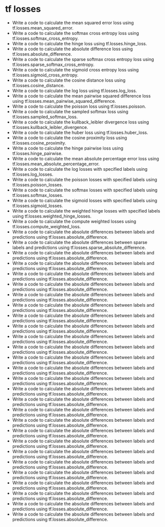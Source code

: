 # tf losses

- Write a code to calculate the mean squared error loss using tf.losses.mean_squared_error.
- Write a code to calculate the softmax cross entropy loss using tf.losses.softmax_cross_entropy.
- Write a code to calculate the hinge loss using tf.losses.hinge_loss.
- Write a code to calculate the absolute difference loss using tf.losses.absolute_difference.
- Write a code to calculate the sparse softmax cross entropy loss using tf.losses.sparse_softmax_cross_entropy.
- Write a code to calculate the sigmoid cross entropy loss using tf.losses.sigmoid_cross_entropy.
- Write a code to calculate the cosine distance loss using tf.losses.cosine_distance.
- Write a code to calculate the log loss using tf.losses.log_loss.
- Write a code to calculate the mean pairwise squared difference loss using tf.losses.mean_pairwise_squared_difference.
- Write a code to calculate the poisson loss using tf.losses.poisson.
- Write a code to calculate the sampled softmax loss using tf.losses.sampled_softmax_loss.
- Write a code to calculate the kullback_leibler divergence loss using tf.losses.kullback_leibler_divergence.
- Write a code to calculate the huber loss using tf.losses.huber_loss.
- Write a code to calculate the cosine proximity loss using tf.losses.cosine_proximity.
- Write a code to calculate the hinge pairwise loss using tf.losses.hinge_pairwise.
- Write a code to calculate the mean absolute percentage error loss using tf.losses.mean_absolute_percentage_error.
- Write a code to calculate the log losses with specified labels using tf.losses.log_losses.
- Write a code to calculate the poisson losses with specified labels using tf.losses.poisson_losses.
- Write a code to calculate the softmax losses with specified labels using tf.losses.softmax_losses.
- Write a code to calculate the sigmoid losses with specified labels using tf.losses.sigmoid_losses.
- Write a code to calculate the weighted hinge losses with specified labels using tf.losses.weighted_hinge_losses.
- Write a code to calculate the compute weighted losses using tf.losses.compute_weighted_loss.
- Write a code to calculate the absolute differences between labels and predictions using tf.losses.absolute_difference.
- Write a code to calculate the absolute differences between sparse labels and predictions using tf.losses.sparse_absolute_difference.
- Write a code to calculate the absolute differences between labels and predictions using tf.losses.absolute_difference.
- Write a code to calculate the absolute differences between labels and predictions using tf.losses.absolute_difference.
- Write a code to calculate the absolute differences between labels and predictions using tf.losses.absolute_difference.
- Write a code to calculate the absolute differences between labels and predictions using tf.losses.absolute_difference.
- Write a code to calculate the absolute differences between labels and predictions using tf.losses.absolute_difference.
- Write a code to calculate the absolute differences between labels and predictions using tf.losses.absolute_difference.
- Write a code to calculate the absolute differences between labels and predictions using tf.losses.absolute_difference.
- Write a code to calculate the absolute differences between labels and predictions using tf.losses.absolute_difference.
- Write a code to calculate the absolute differences between labels and predictions using tf.losses.absolute_difference.
- Write a code to calculate the absolute differences between labels and predictions using tf.losses.absolute_difference.
- Write a code to calculate the absolute differences between labels and predictions using tf.losses.absolute_difference.
- Write a code to calculate the absolute differences between labels and predictions using tf.losses.absolute_difference.
- Write a code to calculate the absolute differences between labels and predictions using tf.losses.absolute_difference.
- Write a code to calculate the absolute differences between labels and predictions using tf.losses.absolute_difference.
- Write a code to calculate the absolute differences between labels and predictions using tf.losses.absolute_difference.
- Write a code to calculate the absolute differences between labels and predictions using tf.losses.absolute_difference.
- Write a code to calculate the absolute differences between labels and predictions using tf.losses.absolute_difference.
- Write a code to calculate the absolute differences between labels and predictions using tf.losses.absolute_difference.
- Write a code to calculate the absolute differences between labels and predictions using tf.losses.absolute_difference.
- Write a code to calculate the absolute differences between labels and predictions using tf.losses.absolute_difference.
- Write a code to calculate the absolute differences between labels and predictions using tf.losses.absolute_difference.
- Write a code to calculate the absolute differences between labels and predictions using tf.losses.absolute_difference.
- Write a code to calculate the absolute differences between labels and predictions using tf.losses.absolute_difference.
- Write a code to calculate the absolute differences between labels and predictions using tf.losses.absolute_difference.
- Write a code to calculate the absolute differences between labels and predictions using tf.losses.absolute_difference.
- Write a code to calculate the absolute differences between labels and predictions using tf.losses.absolute_difference.